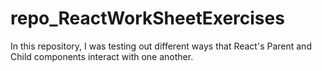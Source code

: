 # repo_ReactWorkSheetExercises
In this repository, I was testing out different ways that React's Parent and Child components interact with one another.

